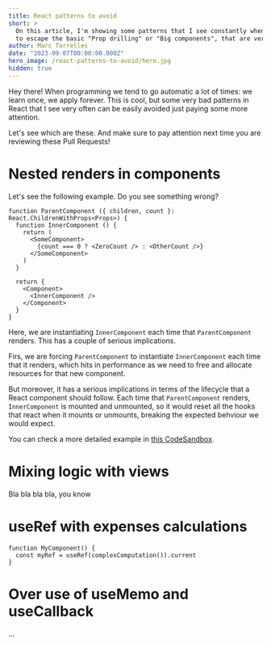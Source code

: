 ```yaml
---
title: React patterns to avoid
short: >
  On this article, I'm showing some patterns that I see constantly when programming in React. Trying
  to escape the basic "Prop drilling" or "Big components", that are very well known.
author: Marc Torrelles
date: "2023-09-07T00:00:00.000Z"
hero_image: /react-patterns-to-avoid/hero.jpg
hidden: true
---
```


Hey there! When programming we tend to go automatic a lot of times: we learn once, we apply forever.
This is cool, but some very bad patterns in React that I see very often can be easily avoided just
paying some more attention.

Let's see which are these. And make sure to pay attention next time you are reviewing these Pull
Requests!

# Nested renders in components

Let's see the following example. Do you see something wrong?

```tsx
function ParentComponent ({ children, count }: React.ChildrenWithProps<Props>) {
  function InnerComponent () {
    return (
      <SomeComponent>
        {count === 0 ? <ZeroCount /> : <OtherCount />}
      </SomeComponent>
    )
  }

  return {
    <Component>
      <InnerComponent />
    </Component>
  }
}
```

Here, we are instantiating `InnerComponent` each time that `ParentComponent` renders. This has a
couple of serious implications.

Firs, we are forcing `ParentComponent` to instantiate `InnerComponent` each time that it renders,
which hits in performance as we need to free and allocate resources for that new component.

But moreover, it has a serious implications in terms of the lifecycle that a React component should
follow. Each time that `ParentComponent` renders, `InnerComponent` is mounted and unmounted, so it
would reset all the hooks that react when it mounts or unmounts, breaking the expected behviour we
would expect.

You can check a more detailed example in
[this CodeSandbox](https://codesandbox.io/s/child-component-inside-a-parent-component-4fyvjm).

# Mixing logic with views

Bla bla bla bla, you know

# useRef with expenses calculations

```tsx
function MyComponent() {
  const myRef = useRef(complexComputation()).current
}
```

# Over use of useMemo and useCallback

...
